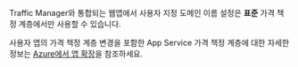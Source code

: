 Traffic Manager와 통합되는 웹앱에서 사용자 지정 도메인 이름 설정은 **표준** 가격 책정 계층에서만 사용할 수 있습니다.  

사용자 앱의 가격 책정 계층 변경을 포함한 App Service 가격 책정 계층에 대한 자세한 정보는 [Azure에서 앱 확장](../articles/app-service/web-sites-scale.md)을 참조하세요.

